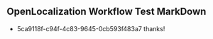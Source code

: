 ## OpenLocalization Workflow Test MarkDown
* 5ca9118f-c94f-4c83-9645-0cb593f483a7 thanks!

<!--HONumber=Nov16_HO2-->


